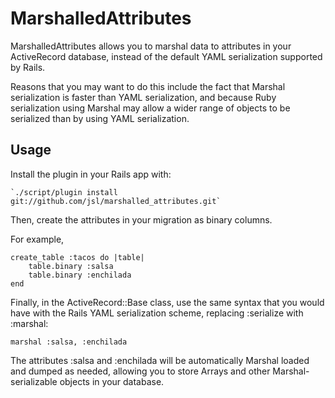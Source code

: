 MarshalledAttributes
====================

MarshalledAttributes allows you to marshal data to attributes in your
ActiveRecord database, instead of the default YAML serialization supported by
Rails.

Reasons that you may want to do this include the fact that Marshal serialization
is faster than YAML serialization, and because Ruby serialization using Marshal
may allow a wider range of objects to be serialized than by using YAML
serialization.

Usage
-----

Install the plugin in your Rails app with:

    `./script/plugin install git://github.com/jsl/marshalled_attributes.git`

Then, create the attributes in your migration as binary columns.

For example,

    create_table :tacos do |table|
        table.binary :salsa
        table.binary :enchilada
    end

Finally, in the ActiveRecord::Base class, use the same syntax that you would
have with the Rails YAML serialization scheme, replacing :serialize with :marshal:

`marshal :salsa, :enchilada`

The attributes :salsa and :enchilada will be automatically Marshal loaded and
dumped as needed, allowing you to store Arrays and other Marshal-serializable
objects in your database.